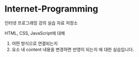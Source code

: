# Internet-Programming
인터넷 프로그래밍 강의 실습 자료 저장소 <p/>

HTML, CSS, JavaScript에 대해
1. 어떤 방식으로 연결되는지
2. 요소 내 content 내용을 변경하면 반영이 되는지
에 대한 실습입니다.
